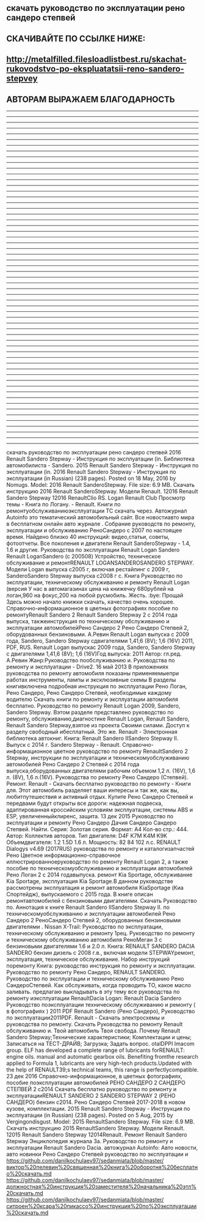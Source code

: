 скачать руководство по эксплуатации рено сандеро степвей
--------------------------------------------------
СКАЧИВАЙТЕ ПО ССЫЛКЕ НИЖЕ:
--------------------------------------------------
http://metalfilled.filesloadlistbest.ru/skachat-rukovodstvo-po-ekspluatatsii-reno-sandero-stepvey
--------------------------------------------------
АВТОРАМ ВЫРАЖАЕМ БЛАГОДАРНОСТЬ
--------------------------------------------------
--------------------------------------------------
--------------------------------------------------
--------------------------------------------------
--------------------------------------------------
--------------------------------------------------
--------------------------------------------------
--------------------------------------------------
--------------------------------------------------
--------------------------------------------------
--------------------------------------------------
--------------------------------------------------
--------------------------------------------------
--------------------------------------------------
--------------------------------------------------
--------------------------------------------------
--------------------------------------------------
--------------------------------------------------
--------------------------------------------------
--------------------------------------------------
--------------------------------------------------
--------------------------------------------------
--------------------------------------------------
--------------------------------------------------
--------------------------------------------------
--------------------------------------------------
--------------------------------------------------
--------------------------------------------------
--------------------------------------------------
--------------------------------------------------
--------------------------------------------------
--------------------------------------------------
--------------------------------------------------
--------------------------------------------------
--------------------------------------------------
--------------------------------------------------
--------------------------------------------------
--------------------------------------------------
--------------------------------------------------
--------------------------------------------------
--------------------------------------------------
--------------------------------------------------
--------------------------------------------------
--------------------------------------------------
--------------------------------------------------
--------------------------------------------------
--------------------------------------------------
--------------------------------------------------
--------------------------------------------------
--------------------------------------------------
--------------------------------------------------
--------------------------------------------------
--------------------------------------------------
--------------------------------------------------
--------------------------------------------------
--------------------------------------------------
--------------------------------------------------
--------------------------------------------------
--------------------------------------------------
--------------------------------------------------
скачать руководство по эксплуатации рено сандеро степвей 2016 Renault Sandero Stepway - Инструкция по эксплуатации (in. Библиотека автомобилиста - Sandero. 2015 Renault Sandero Stepway - Инструкция по эксплуатации (in. 2016 Renault Sandero Stepway - Инструкция по эксплуатации (in Russian) (238 pages). Posted on 18 May, 2016 by Nomugs. Model: 2016 Renault SanderoStepway. File size: 6.9 MB. Скачать инструкцию 2016 Renault SanderoStepway. Модели Renault. 12016 Renault Sandero Stepway  12016 RenaultClio RS. Logan Renault Club  Просмотр темы - Книга по Логану. - Renault. Книги по ремонтуобслуживаниюэксплуатации ТС скачать через. Автожурнал Autoinfo  это тематический автомобильный сайт. Все новостиавто мира в бесплатном онлайн авто журнале . Собрание руководств по ремонту, эксплуатации и обслуживанию РеноСандеро с 2007 по настоящее время. Найдено близко 40 инструкций: видео,статьи, советы, фотоотчеты. Все поколения и двигатели Renault SanderoStepway - 1.4, 1.6 и другие. Руководства по эксплуатации Renault Logan  Sandero Renault LoganSandero (с 200508) Устройство, техническое обслуживание и ремонтRENAULT LOGANSANDEROSANDERO STEPWAY. Модели Logan выпуска с2005 г, включая рестайлинг с 2009 г, SanderoSandero Stepway выпуска с2008 г с. Книга Руководство по эксплуатации, техническому обслуживанию и ремонту Renault Logan (версия  У нас в автомагазинах цена на книжечку 680рублей на логан,960 на фокус,200 на любой русмобиль. Жесть. :bye: Прощай Здесь можно начало книжки скачать, качество очень хорошее. Справочно-информационное в цветных фотографиях пособие по ремонтуRenault Sandero 2  Renault Sandero Stepway 2 с 2014 года выпуска, такжеинструкция по техническому обслуживанию и эксплуатации автомобилейРено Сандеро 2  Рено Сандеро Степвей 2, оборудованных бензиновыми. А.Ревин Renault Logan выпуска с 2009 года, Sandero, Sandero Stepway сдвигателями 1,41,6 (8V); 1,6 (16V) 2011, PDF, RUS. Renault Logan выпускас 2009 года, Sandero, Sandero Stepway с двигателями 1,41,6 (8V); 1,6 (16V)Год выпуска: 2011 Автор: гл.ред. А.Ревин Жанр:Руководство пообслуживанию и. Руководства по ремонту и эксплуатации - Drive2. 16 май 2013  В приложениях руководства по ремонту автомобиля показаны применяемыепри работах инструменты, лампы и эксклюзивные схемы  В разделы книгивключена подробная инструкция по эксплуатации Рено Логан, Рено Сандеро, Рено Сандеро Степвей, необходимые каждому водителю
Скачать книги по ремонту и эксплуатации автомобиля бесплатно. Руководство по ремонту Renault Logan 2009, Sandero, Sandero Stepway. Вэтом разделе представлено руководство по ремонту, обслуживанию,диагностике Renault Logan, Renault Sandero, Renault Sandero Stepway,взятое из проекта Своими силами. Доступ к разделу свободный ибесплатный. Это же. Renault - Электронная библиотека автокниг. Книга: Renault Sandero IISandero Stepway II. Выпуск с 2014 г. Sandero Stepway - Renault. Справочно-информационное цветное руководство по ремонту RenaultSandero 2  Stepway, инструкции по эксплуатации и техническомуобслуживанию автомобилей Рено Сандеро 2  Степвей с 2014 года выпуска,оборудованных двигателями рабочим объемом 1,2 л. (16V), 1,6 л. (8V), 1,6 л.(16V). Руководства по ремонту Рено Сандеро (Степвей). Ремонт. Renault - Скачать бесплатно руководство по ремонту - Книги для. Этот автомобиль разделяет ваши интересы и так же, как вы, любитпутешествия и активный отдых. Купите Рено Сандеро Степвей  и передвами будут открыты все дороги: надежная подвеска, адаптированная кроссийским условиям эксплуатации, системы ABS и ESP, увеличенныйклиренс, защита. 13 дек 2015  Руководство по эксплуатации и ремонту Рено Сандеро  Дачия Сандеро Сандеро Степвей. Найти. Серия: Золотая серия. Формат: А4 Кол-во стр.: 444. Автор: Коллектив авторов. Тип двигателя: D4F  K7M  K4M  K9K Объемдвигателя: 1.2  1.5D  1.6 л. Мощность: 82  84  102 л.с. RENAULT Dialogys v4.69 (2017RUS) руководства по ремонту и каталогизапчастей Рено  Цветное информационно-справочное иллюстрированноеруководство по ремонту Renault Logan 2, а также пособие по техническомуобслуживанию и эксплуатации автомобилей Рено Логан 2 с 2014 годавыпуска. ремонт Kia Sportage, обслуживание Kia Sportage, эксплуатация Kia Sportage.В данном руководстве рассмотрены эксплуатация и ремонт автомобиля KiaSportage (Киа Спортейдж), выпускаемого с 2015 года. В книге описан ремонтавтомобилей с бензиновыми двигателями. Скачать Руководство по. Аннотация к книге Renault Sandero IISandero Stepway II.  по техническомуобслуживанию и эксплуатации автомобилей Рено Сандеро 2  РеноСандеро Степвей 2, оборудованных бензиновыми двигателями . Nissan X-Trail: Руководство по эксплуатации, техническому обслуживанию и ремонту 1рец. Руководство по ремонту и техническому обслуживанию автомобиля РеноМеган 3 с бензиновыми двигателями 1.6 и 2.0 л. Книга: RENAULT SANDERO DACIA SANDERO бензин  дизель с 2008 г.в., включая модели STEPWAYремонт, эксплуатация, техническое обслуживание. Набор инструкций поремонту
Книга: руководство  инструкция по ремонту и эксплуатации. Руководство по ремонту Рено Сандеро, RENAULT SANDERO. Руководство по эксплуатации и техническому обслуживанию Рено СандероСтепвей. Как обслуживать, когда проводить ТО, какое масло заливать. предлагаю выкладывать в эту тему все руководства по ремонту иэксплуатации RenaultDacia Logan:  Renault  Dacia Sandero Руководство поэксплуатации техническому обслуживанию и ремонту ( в фотографиях ) 2011 PDF  Renault Sandero (Рено Сандеро), Руководство по эксплуатации2011PDF. Renault - Скачать электросхемы и руководства по ремонту. Скачать Руководства по ремонту Renault обслуживанию и. Твой автомобиль Твоя свобода. Почему Renault Sandero Stepway;Технические характеристики; Комплектации и цены; Записаться на ТЕСТ-ДРАЙВ; Загрузка; Задать вопрос. otalDPPI Imacom group. ELF has developed a complete range of lubricants forRENAULT:  engine oils.  manual and automatic gearbox oils. Benefiting fromthe research applied to Formula 1, lubricants are very high-tech products.Updated with the help of RENAULT39;s technical teams, this range is perfectlycompatible. 23 дек 2016  Справочно-информационное, в цветных фотографиях, пособие поэксплуатации автомобилей РЕНО САНДЕРО 2  САНДЕРО СТЕПВЕЙ 2 с2014  Скачать бесплатно руководство по ремонту и эксплуатацииRENAULT SANDERO 2  SANDERO STEPWAY 2 (РЕНО САНДЕРО) бензин с2014. Рено Сандеро Степвей 2017-2018 в новом кузове, комплектации. 2015 Renault Sandero Stepway - Инструкция по эксплуатации (in Russian) (238 pages). Posted on 5 Aug, 2015 by Vergingondisgust. Model: 2015 RenaultSandero Stepway. File size: 6.9 MB. Скачать инструкцию 2015 RenaultSandero Stepway. Модели Renault. 12015 Renault Sandero Stepway  12014Renault. Ремонт Renault Sandero Stepway  Энциклопедия журнала За. Руководство по ремонту и эксплуатации Renault Sandero  Dacia. автожурнал Autoinfo: Авто новости, авто новинки
Рено Сандеро Степвей руководство по эксплуатации и
https://github.com/danilkochulaev97/sedanmiata/blob/master/виктор%20пелевин%20священная%20книга%20оборотня%20бесплатно%20скачать.md
https://github.com/danilkochulaev97/sedanmiata/blob/master/должностная%20инструкция%20заместителя%20начальника%20этл%20скачать.md
https://github.com/danilkochulaev97/sedanmiata/blob/master/ситроен%20ксара%20пикассо%20инструкция%20по%20эксплуатации%20скачать.md